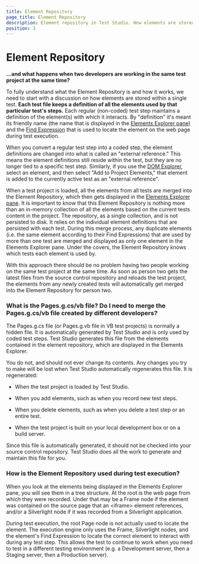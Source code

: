 ```yaml
---
title: Element Repository
page_title: Element Repository
description: Element repository in Test Studio. How elements are stored within a single Test Studio test. What is the Pages.g.cs/Pages.g.vb file? Do I need to merge the Pages.g.cs/Pages.g.vb file created by different developers? How is the Element Repository used during test execution 
position: 3
---
```

# Element Repository 

**...and what happens when two developers are working in the same test project at the same time?**

To fully understand what the Element Repository is and how it works, we need to start with a discussion on how elements are stored within a single test. __Each test file keeps a definition of all the elements used by that particular test's steps.__ Each regular (non-coded) test step maintains a definition of the element(s) with which it interacts. By "definition" it's meant its friendly name (the name that is displayed in the <a href="/automated-tests/elements/overview" target="_blank">Elements Explorer pane</a>) and the <a href="/automated-tests/elements/elements-find-expression" target="_blank">Find Expression</a> that is used to locate the element on the web page during test execution.

When you convert a regular test step into a coded step, the element definitions are changed into what is called an "external reference." This means the element definitions still reside within the test, but they are no longer tied to a specific test step. Similarly, if you use the <a href="/features/recorder/advanced-recording-tools/dom-explorer" target="_blank">DOM Explorer</a>, select an element, and then select "Add to Project Elements," that element is added to the currently active test as an "external reference".

When a test project is loaded, all the elements from all tests are merged into the Element Repository, which then gets displayed in the <a href="/automated-tests/elements/overview" target="_blank">Elements Explorer pane</a>. It is important to know that this Element Repository is nothing more than an in-memory collection of all the elements based on the current tests content in the project. The repository, as a single collection, and is not persisted to disk. It relies on the individual element definitions that are persisted with each test. During this merge process, any duplicate elements (i.e. the same element according to their Find Expressions) that are used by more than one test are merged and displayed as only one element in the Elements Explorer pane. Under the covers, the Element Repository knows which tests each element is used by.

With this approach there should be no problem having two people working on the same test project at the same time. As soon as person two gets the latest files from the source control repository and reloads the test project, the elements from any newly created tests will automatically get merged into the Element Repository for person two.

### What is the Pages.g.cs/vb file? Do I need to merge the Pages.g.cs/vb file created by different developers? ###

The Pages.g.cs file (or Pages.g.vb file in VB test projects) is normally a hidden file. It is automatically generated by Test Studio and is only used by coded test steps. Test Studio generates this file from the elements contained in the element repository, which are displayed in the Elements Explorer.

You do not, and should not ever change its contents. Any changes you try to make will be lost when Test Studio automatically regenerates this file. It is regenerated:

* When the test project is loaded by Test Studio.

* When you add elements, such as when you record new test steps.

* When you delete elements, such as when you delete a test step or an entire test.

* When the test project is built on your local development box or on a build server.

Since this file is automatically generated, it should not be checked into your source control repository. Test Studio does all the work to generate and maintain this file for you.

### How is the Element Repository used during test execution? ###

When you look at the elements being displayed in the Elements Explorer pane, you will see them in a tree structure. At the root is the web page from which they were recorded. Under that may be a Frame node if the element was contained on the source page that an \<iframe> element references, and/or a Silverlight node if it was recorded from a Silverlight application.

During test execution, the root Page node is not actually used to locate the element. The execution engine only uses the Frame, Silverlight nodes, and the element's Find Expression to locate the correct element to interact with during any test step. This allows the test to continue to work when you need to test in a different testing environment (e.g. a Development server, then a Staging server, then a Production server).
